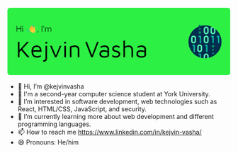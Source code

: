 ![Header](./github-header-image.png)

- 👋 Hi, I’m @kejvinvasha
- 🏫 I'm a second-year computer science student at York University.
- 👀 I’m interested in software development, web technologies such as React, HTML/CSS, JavaScript, and security.
- 🌱 I’m currently learning more about web development and different programming languages.
- 📫 How to reach me https://www.linkedin.com/in/kejvin-vasha/
- 😄 Pronouns: He/him

<!---
kejvinvasha/kejvinvasha is a ✨ special ✨ repository because its `README.md` (this file) appears on your GitHub profile.
You can click the Preview link to take a look at your changes.
--->
